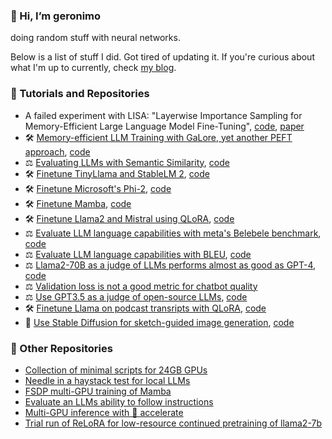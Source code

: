 ### 👋 Hi, I’m geronimo

doing random stuff with neural networks. 

Below is a list of stuff I did. Got tired of updating it. If you're curious about what I'm up to currently, check [my blog](https://medium.com/@geronimo7).

### 🚀 Tutorials and Repositories
* A failed experiment with LISA: "Layerwise Importance Sampling for Memory-Efficient Large Language Model Fine-Tuning", [code](https://github.com/geronimi73/3090_shorts/blob/main/nb_LISA_llama2-7b.ipynb), [paper](https://arxiv.org/abs/2403.17919)
* 🛠️ [Memory-efficient LLM Training with GaLore, yet another PEFT approach](https://medium.com/@geronimo7/llm-training-on-consumer-gpus-with-galore-d25075143cfb), [code](https://github.com/geronimi73/3090_shorts/blob/main/nb_galore_llama2-7b.ipynb)
* ⚖️ [Evaluating LLMs with Semantic Similarity](https://medium.com/@geronimo7/semscore-evaluating-llms-with-semantic-similarity-2abf5c2fadb9), [code](https://github.com/geronimi73/semscore)
* 🛠️ [Finetune TinyLlama and StableLM 2](https://medium.com/@geronimo7/tinyllama-1-1b-and-stable-lm-2-1-6b-cc0051d79be9), [code](https://github.com/geronimi73/TinyLlama-versus-StableLM2)
* 🛠️ [Finetune Microsoft's Phi-2](https://medium.com/@geronimo7/phinetuning-2-0-28a2be6de110), [code](https://github.com/geronimi73/phi2-finetune)
* 🛠️ [Finetune Mamba](https://medium.com/@geronimo7/mamba-a-shallow-dive-into-a-new-architecture-for-llms-54c70ade5957), [code](https://github.com/geronimi73/mamba/tree/main)
* 🛠️ [Finetune Llama2 and Mistral using QLoRA](https://medium.com/@geronimo7/finetuning-llama2-mistral-945f9c200611), [code](https://github.com/geronimi73/qlora-minimal)
* ⚖️ [Evaluate LLM language capabilities with meta's Belebele benchmark](https://medium.com/@geronimo7/evaluating-language-competence-of-llama-2-based-models-belebele-benchmark-91d4bbd250df), [code](https://github.com/geronimi73/belebele-llama)
* ⚖️ [Evaluate LLM language capabilities with BLEU](https://medium.com/@geronimo7/evaluating-language-competence-of-llama-2-based-models-the-bleu-score-d44c651a5e58), [code](https://github.com/geronimi73/sacrebleu-llama)
* ⚖️ [Llama2-70B as a judge of LLMs performs almost as good as GPT-4](https://medium.com/@geronimo7/judging-the-judges-668e80f4a1f2), [code](https://github.com/geronimi73/FastChat)
* ⚖️ [Validation loss is not a good metric for chatbot quality](https://medium.com/@geronimo7/reproducing-guanaco-141a6a85a3f7)
* ⚖️ [Use GPT3.5 as a judge of open-source LLMs](https://medium.com/@geronimo7/open-source-chatbots-in-the-wild-9a44d7a41a48), [code](https://github.com/g588928812/FastChat_eval)
* 🛠️ [Finetune Llama on podcast transripts with QLoRA](https://medium.com/@geronimo7/from-transcripts-to-ai-chat-an-experiment-with-the-lex-fridman-podcast-3248d216ec16), [code](https://github.com/g588928812/qlora)
* 💅 [Use Stable Diffusion for sketch-guided image generation](https://medium.com/@geronimo7/sketch-guided-stable-diffusion-a-tutorial-fb25bc69ddb5), [code](https://github.com/geronimi73/SD-minimal)

### 💎 Other Repositories
* [Collection of minimal scripts for 24GB GPUs](https://github.com/geronimi73/3090_shorts)
* [Needle in a haystack test for local LLMs](https://github.com/geronimi73/LLMTest_NeedleInAHaystack)
* [FSDP multi-GPU training of Mamba](https://github.com/geronimi73/train-mamba-with-fsdp)
* [Evaluate an LLMs ability to follow instructions](https://github.com/geronimi73/instruction-eval)
* [Multi-GPU inference with 🤗 accelerate](https://github.com/geronimi73/accelerate_tricks)
* [Trial run of ReLoRA for low-resource continued pretraining of llama2-7b](https://github.com/geronimi73/ReLoRA_trial)

  

